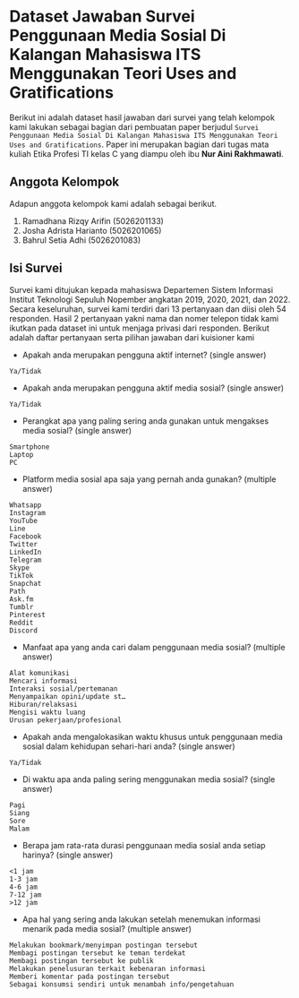 # Dataset Jawaban Survei Penggunaan Media Sosial Di Kalangan Mahasiswa ITS Menggunakan Teori Uses and Gratifications
Berikut ini adalah dataset hasil jawaban dari survei yang telah kelompok kami lakukan sebagai bagian dari pembuatan paper berjudul `Survei Penggunaan Media Sosial Di Kalangan Mahasiswa ITS Menggunakan Teori Uses and Gratifications`. Paper ini merupakan bagian dari tugas mata kuliah Etika Profesi TI kelas C yang diampu oleh ibu **Nur Aini Rakhmawati**.

## Anggota Kelompok
Adapun anggota kelompok kami adalah sebagai berikut.
1. Ramadhana Rizqy Arifin (5026201133)
2. Josha Adrista Harianto (5026201065)
3. Bahrul Setia Adhi (5026201083)

## Isi Survei
Survei kami ditujukan kepada mahasiswa Departemen Sistem Informasi Institut Teknologi Sepuluh Nopember angkatan 2019, 2020, 2021, dan 2022. Secara keseluruhan, survei kami terdiri dari 13 pertanyaan dan diisi oleh 54 responden. Hasil 2 pertanyaan yakni nama dan nomer telepon tidak kami ikutkan pada dataset ini untuk menjaga privasi dari responden. Berikut adalah daftar pertanyaan serta pilihan jawaban dari kuisioner kami
- Apakah anda merupakan pengguna aktif internet? (single answer)
```
Ya/Tidak
```
- Apakah anda merupakan pengguna aktif media sosial? (single answer)
```
Ya/Tidak
```
- Perangkat apa yang paling sering anda gunakan untuk mengakses media sosial? (single answer)
```
Smartphone
Laptop
PC
```
- Platform media sosial apa saja yang pernah anda gunakan? (multiple answer)
```
Whatsapp
Instagram
YouTube
Line
Facebook
Twitter
LinkedIn
Telegram
Skype
TikTok
Snapchat
Path
Ask.fm
Tumblr
Pinterest
Reddit
Discord
```
- Manfaat apa yang anda cari dalam penggunaan media sosial? (multiple answer)
```
Alat komunikasi
Mencari informasi
Interaksi sosial/pertemanan
Menyampaikan opini/update st…
Hiburan/relaksasi
Mengisi waktu luang
Urusan pekerjaan/profesional
```
- Apakah anda mengalokasikan waktu khusus untuk penggunaan media sosial dalam kehidupan sehari-hari anda? (single answer)
```
Ya/Tidak
```
- Di waktu apa anda paling sering menggunakan media sosial? (single answer)
```
Pagi
Siang
Sore
Malam
```
- Berapa jam rata-rata durasi penggunaan media sosial anda setiap harinya? (single answer)
```
<1 jam
1-3 jam
4-6 jam
7-12 jam
>12 jam
```
- Apa hal yang sering anda lakukan setelah menemukan informasi menarik pada media sosial? (multiple answer)
```
Melakukan bookmark/menyimpan postingan tersebut
Membagi postingan tersebut ke teman terdekat
Membagi postingan tersebut ke publik
Melakukan penelusuran terkait kebenaran informasi
Memberi komentar pada postingan tersebut
Sebagai konsumsi sendiri untuk menambah info/pengetahuan
```
